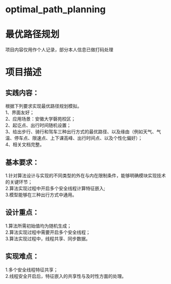 # optimal_path_planning
# 最优路径规划
项目内容仅用作个人记录，部分本人信息已做打码处理  
# 项目描述  
## 实践内容：
根据下列要求实现最优路径规划模拟。  
1、界面友好；  
2、应用场景：安徽大学磬苑校区；  
2、起讫点、出行时间随机设置；  
3、给出步行、骑行和驾车三种出行方式的最优路径、以及缘由（例如天气、气温、停车点、限速点、上下课高峰、出行时间点、以及个性化偏好）；  
4、相关文档完整。  
## 基本要求：
1.针对算法设计与实现的不同类型的外在与内在限制条件，能够明确模块实现技术的关键环节；  
2.算法实现过程中开启多个安全线程计算特征嵌入;  
3.模型能够在三种出行方式中通用。  
## 设计重点：
1.算法所需初始值均为随机生成；  
2.算法实现过程中需要开启多个安全线程；  
3.算法实现过程中，线程共享、同步数据。  
## 实现难点：
1.多个安全线程特征共享；  
2.线程安全开启后，特征嵌入的共享性与及时性方面的处理。  

